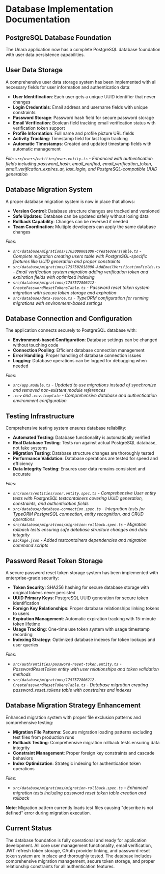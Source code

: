 # Database Implementation Documentation

## PostgreSQL Database Foundation

The Unara application now has a complete PostgreSQL database foundation with user data persistence capabilities.

## User Data Storage

A comprehensive user data storage system has been implemented with all necessary fields for user information and authentication data:

- **User Identification**: Each user gets a unique UUID identifier that never changes
- **Login Credentials**: Email address and username fields with unique constraints
- **Password Storage**: Password hash field for secure password storage
- **Email Verification**: Boolean field tracking email verification status with verification token support
- **Profile Information**: Full name and profile picture URL fields
- **Activity Tracking**: Timestamp field for last login tracking
- **Automatic Timestamps**: Created and updated timestamp fields with automatic management

*File: `src/users/entities/user.entity.ts` - Enhanced with authentication fields including password_hash, email_verified, email_verification_token, email_verification_expires_at, last_login, and PostgreSQL-compatible UUID generation*

## Database Migration System

A proper database migration system is now in place that allows:

- **Version Control**: Database structure changes are tracked and versioned
- **Safe Updates**: Database can be updated safely without losing data
- **Rollback Capability**: Changes can be reversed if needed
- **Team Coordination**: Multiple developers can apply the same database changes

*Files:*
- *`src/database/migrations/1703000001000-CreateUsersTable.ts` - Complete migration creating users table with PostgreSQL-specific features like UUID generation and proper constraints*
- *`src/database/migrations/1757502018000-AddEmailVerificationFields.ts` - Email verification system migration adding verification token and expiration fields with optimized indexing*
- *`src/database/migrations/1757572806212-CreatePasswordResetTokensTable.ts` - Password reset token system migration with secure token storage and expiration*
- *`src/database/data-source.ts` - TypeORM configuration for running migrations with environment-based settings*

## Database Connection and Configuration

The application connects securely to PostgreSQL database with:

- **Environment-based Configuration**: Database settings can be changed without touching code
- **Connection Pooling**: Efficient database connection management
- **Error Handling**: Proper handling of database connection issues
- **Logging**: Database operations can be logged for debugging when needed

*Files:*
- *`src/app.module.ts` - Updated to use migrations instead of synchronize and removed non-existent module references*
- *`.env` and `.env.template` - Comprehensive database and authentication environment configuration*

## Testing Infrastructure

Comprehensive testing system ensures database reliability:

- **Automated Testing**: Database functionality is automatically verified
- **Real Database Testing**: Tests run against actual PostgreSQL database, not fake systems
- **Migration Testing**: Database structure changes are thoroughly tested
- **Performance Validation**: Database operations are tested for speed and efficiency
- **Data Integrity Testing**: Ensures user data remains consistent and accurate

*Files:*
- *`src/users/entities/user.entity.spec.ts` - Comprehensive User entity tests with PostgreSQL testcontainers covering UUID generation, constraints, and authentication fields*
- *`src/database/database-connection.spec.ts` - Integration tests for TypeORM PostgreSQL connection, entity recognition, and CRUD operations*
- *`src/database/migrations/migration-rollback.spec.ts` - Migration rollback tests ensuring safe database structure changes and data integrity*
- *`package.json` - Added testcontainers dependencies and migration command scripts*

## Password Reset Token Storage

A secure password reset token storage system has been implemented with enterprise-grade security:

- **Token Security**: SHA256 hashing for secure database storage with original tokens never persisted
- **UUID Primary Keys**: PostgreSQL UUID generation for secure token identification
- **Foreign Key Relationships**: Proper database relationships linking tokens to users
- **Expiration Management**: Automatic expiration tracking with 15-minute token lifetime
- **Usage Tracking**: One-time use token system with usage timestamp recording
- **Indexing Strategy**: Optimized database indexes for token lookups and user queries

*Files:*
- *`src/auth/entities/password-reset-token.entity.ts` - PasswordResetToken entity with user relationships and token validation methods*
- *`src/database/migrations/1757572806212-CreatePasswordResetTokensTable.ts` - Database migration creating password_reset_tokens table with constraints and indexes*

## Database Migration Strategy Enhancement

Enhanced migration system with proper file exclusion patterns and comprehensive testing:

- **Migration File Patterns**: Secure migration loading patterns excluding test files from production runs
- **Rollback Testing**: Comprehensive migration rollback tests ensuring data integrity
- **Constraint Management**: Proper foreign key constraints and cascade behaviors
- **Index Optimization**: Strategic indexing for authentication token operations

*Files:*
- *`src/database/migrations/migration-rollback.spec.ts` - Enhanced migration tests including password reset token table creation and rollback*

**Note**: Migration pattern currently loads test files causing "describe is not defined" error during migration execution.

## Current Status

The database foundation is fully operational and ready for application development. All core user management functionality, email verification, JWT refresh token storage, OAuth provider linking, and password reset token system are in place and thoroughly tested. The database includes comprehensive migration management, secure token storage, and proper relationship constraints for all authentication features.